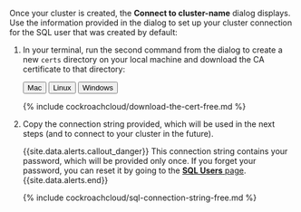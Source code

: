 Once your cluster is created, the **Connect to cluster-name** dialog displays. Use the information provided in the dialog to set up your cluster connection for the SQL user that was created by default:

1. In your terminal, run the second command from the dialog to create a new `certs` directory on your local machine and download the CA certificate to that directory:

    <div class="filters clearfix">
      <button class="filter-button page-level" data-scope="mac">Mac</button>
      <button class="filter-button page-level" data-scope="linux">Linux</button>
      <button class="filter-button page-level" data-scope="windows">Windows</button>
    </div>

    {% include cockroachcloud/download-the-cert-free.md %}

1. Copy the connection string provided, which will be used in the next steps (and to connect to your cluster in the future).

    {{site.data.alerts.callout_danger}}
    This connection string contains your password, which will be provided only once. If you forget your password, you can reset it by going to the [**SQL Users** page](https://www.cockroachlabs.com/docs/cockroachcloud/user-authorization.html).
    {{site.data.alerts.end}}
    
    {% include cockroachcloud/sql-connection-string-free.md %}
